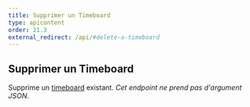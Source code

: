 ```yaml
---
title: Supprimer un Timeboard
type: apicontent
order: 21.3
external_redirect: /api/#delete-a-timeboard
---
```


## Supprimer un Timeboard
Supprime un [timeboard](/graphing/dashboards/timeboard) existant.
*Cet endpoint ne prend pas d'argument JSON*.